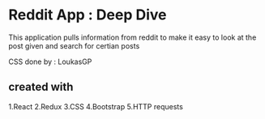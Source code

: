 # Reddit App : Deep Dive 
This application pulls information from reddit to make it easy to look at the post given and search for certian posts

CSS done by : LoukasGP
## created with 
1.React
2.Redux
3.CSS 
4.Bootstrap 
5.HTTP requests

